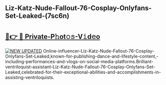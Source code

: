 ## Liz-Katz-Nude-Fallout-76-Cosplay-Onlyfans-Set-Leaked-(7sc6n)


# <h2><a href="https://mediaupload.pro?-19M">🔗👉 🔴 Private-P𝚑ot𝚘𝚜-V𝚒d𝚎o</a></h2>

[![NEW UPDATED](https://i.imgur.com/0qMVB7G.gif)](https://mediaupload.pro?-19M)
Online-influencer-Liz-Katz-Nude-Fallout-76-Cosplay-Onlyfans-Set-Leaked,known-for-publishing-dance-and-lifestyle-content,-including-performances-and-vlogs-on-social-media-platforms.Brilliant-ventriloquist-assistant-Liz-Katz-Nude-Fallout-76-Cosplay-Onlyfans-Set-Leaked,celebrated-for-their-exceptional-abilities-and-accomplishments-in-assisting-ventriloquists.  